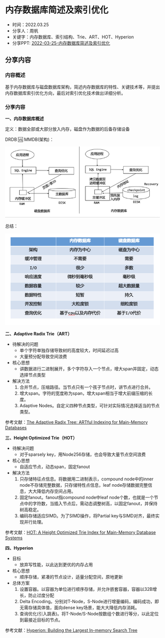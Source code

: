 # 内存数据库简述及索引优化

- 时间：2022.03.25
- 分享人：周帆
- 关键字：内存数据库、索引结构、Trie、ART、HOT、Hyperion
- 分享PPT: [2022-03-25-内存数据库简述及索引优化](./slides/2022-03-25-内存数据库简述及索引优化.pdf)

## 分享内容

### 内容概述

基于内存数据库与磁盘数据库架构，简述内存数据库的特性、关键技术等，并提出内存数据库索引优化方向，最后对索引优化技术做出详细分析。

### 分享内容

**一、内存数据库概述**

定义：数据全部或大部分放入内存，磁盘作为数据的后备存储设备

DRDB 🆚 MMDB(架构)：

<img src="./imgs/image-20220325-1.png" style="zoom:100%;" />



总结：

<img src="./imgs/image-20220325-2.png" style="zoom:100%;" />

**二、Adaptive Radix Trie（ART）**

- 待解决的问题
  - 单个字符单独存储导致树的高度较大，时间延迟过高
  - 大量预分配导致空间浪费
- 核心思想
  - 讲数据进行二进制展开，多个字符存入一个节点，增大span并固定，动态选择节点类型
- 解决方法
  1. 合并节点，压缩路径。当节点只有一个孩子节点时，讲节点进行合并。
  2. 增大span。字符的宽度称为span，增大span相当于增大前缀压缩的长度。
  3. Adaptive Nodes。自定义四种节点类型，可针对实际情况选择适当的节点类型。

参考文献：[The Adaptive Radix Tree: ARTful Indexing for Main-Memory Databases](https://db.in.tum.de/~leis/papers/ART.pdf)

**三、Height Optimized Trie（HOT）**

- 待解决问题
  - 对于sparsely key，用Node256存储，也会导致大量节点空间浪费
- 核心思想
  - 自适应节点，动态span，固定fanout
- 解决方法
  1. 只存储特征点信息。将数据用二进制表示，compound node中的inner node不存储完整数据，只存储特性点信息，leaf node存储数据完整信息，大大降低内存空间占用。
  2. 固定fanout。fanout指compound node中leaf node个数，也就是一个节点中的字符数，当插入节点后，需动态调整树高，以固定fanout，并保持树高稳定。
  3. 编码存储适应SIMD。为了SIMD操作，将Partial key与SIMD对齐，最终实现并行处理。

参考文献：[HOT: A Height Optimized Trie Index for Main-Memory Database Systems](https://dbis.uibk.ac.at/sites/default/files/2018-04/hot-height-optimized-author-version.pdf)

**四、Hyperion**

- 目标
  - 放弃写性能，以此达到更优的内存占用
- 核心思想
  - 顺序存储，紧凑的节点设计，适量分配空间，原地更新
- 总体方案
  1. 设置容器。以容器为单位进行顺序存储，并允许嵌套容器，容器以32B增长，防止过度分配
  2. Delta Encoding。分别对T-Node，S-Node进行增量编码，编码成功，即无需存储具体值，面向dense key场景，能大大降低内存消耗。
  3. 查询优化(引入跳表)。将T-Node/S-Node按数组个数进行等分，以此定位到最接近目标的节点。

参考文献：[Hyperion: Building the Largest In-memory Search Tree](https://core.ac.uk/download/pdf/288352806.pdf)

